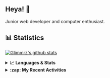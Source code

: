 ## Heya! 👋

Junior web developer and computer enthusiast.

## 📊 Statistics

[![Glimmrz's github stats](https://github-readme-stats.vercel.app/api?username=glimmrz&theme=dark&count_private=true)](https://github.com/anuraghazra/github-readme-stats)

<details>
  <summary><strong>📈 Languages & Stats</strong></summary>
  <img src="https://github-readme-stats.vercel.app/api?username=bunningss&show_icons=true&theme=dark&hide_border=true"
       alt="Tayef's GitHub stats" />
  <img src="https://github-readme-stats.vercel.app/api/top-langs/?username=bunningss&show_icons=true&theme=dark&hide_border=true&layout=compact&langs_count=10"
       alt="Tayef's Top GitHub Languages" />
</details>

<details>
<summary><strong> :zap: My Recent Activities </strong></summary>

<!-- ACTIVITY-LIST:START -->
- [glimmrz pushed to master in glimmrz/client-portal](https://github.com/glimmrz/client-portal/compare/e861fa9ff6...2aab675dc5)
- [glimmrz pushed to master in glimmrz/client-portal](https://github.com/glimmrz/client-portal/compare/e709a095b2...e861fa9ff6)
- [glimmrz pushed to master in glimmrz/client-portal](https://github.com/glimmrz/client-portal/compare/9781b2fe28...e709a095b2)
- [glimmrz pushed to master in glimmrz/client-portal](https://github.com/glimmrz/client-portal/compare/39db6023b7...9781b2fe28)
- [glimmrz pushed to master in glimmrz/client-portal](https://github.com/glimmrz/client-portal/compare/9f9b0750ce...39db6023b7)
<!-- ACTIVITY-LIST:END -->

</details>
